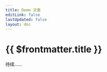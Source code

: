 ```yaml
---
title: Demo 文章
editLink: false
lastUpdated: false
layout: doc
---
```


# {{ $frontmatter.title }}

待续……
